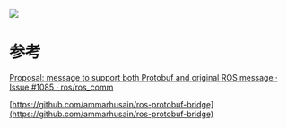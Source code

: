 ![](https://tcs.teambition.net/storage/312f42ab748f36603c196839e642c99f49d7?Signature=eyJhbGciOiJIUzI1NiIsInR5cCI6IkpXVCJ9.eyJBcHBJRCI6IjU5Mzc3MGZmODM5NjMyMDAyZTAzNThmMSIsIl9hcHBJZCI6IjU5Mzc3MGZmODM5NjMyMDAyZTAzNThmMSIsIl9vcmdhbml6YXRpb25JZCI6IiIsImV4cCI6MTY3MTc5ODgxMCwiaWF0IjoxNjcxMTk0MDEwLCJyZXNvdXJjZSI6Ii9zdG9yYWdlLzMxMmY0MmFiNzQ4ZjM2NjAzYzE5NjgzOWU2NDJjOTlmNDlkNyJ9.1jygQ2FneOsDif2QBIh7eg6a7Zu8ms0aPPQd6-V8kXQ&download=image.png "")

# 参考

[Proposal: message to support both Protobuf and original ROS message · Issue #1085 · ros/ros_comm](https://github.com/ros/ros_comm/issues/1085)

[https://github.com/ammarhusain/ros-protobuf-bridge](https://github.com/ammarhusain/ros-protobuf-bridge)
